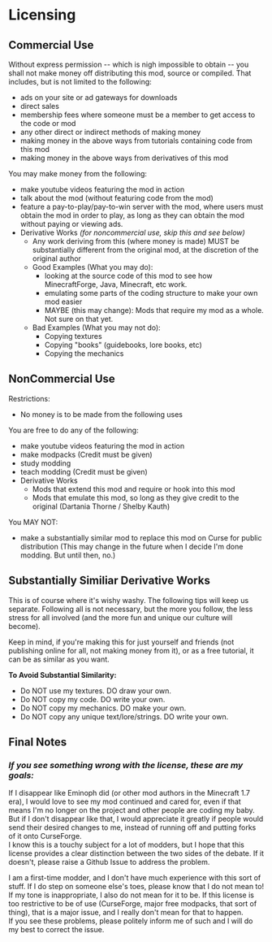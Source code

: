 # Licensing

## Commercial Use

Without express permission -- which is nigh impossible to obtain -- you shall not make money off distributing this mod, source or compiled.
That includes, but is not limited to the following:

- ads on your site or ad gateways for downloads
- direct sales
- membership fees where someone must be a member to get access to the code or mod
- any other direct or indirect methods of making money
- making money in the above ways from tutorials containing code from this mod
- making money in the above ways from derivatives of this mod

You may make money from the following:

- make youtube videos featuring the mod in action
- talk about the mod (without featuring code from the mod)
- feature a pay-to-play/pay-to-win server with the mod,
 where users must obtain the mod in order to play, as long as they can obtain the mod without paying or viewing ads.
- Derivative Works _(for noncommercial use, skip this and see below)_
  - Any work deriving from this (where money is made) MUST be substantially different from the original mod, at the discretion of the original author
  - Good Examples (What you may do):
    - looking at the source code of this mod to see how MinecraftForge, Java, Minecraft, etc work.
    - emulating some parts of the coding structure to make your own mod easier
    - MAYBE (this may change): Mods that require my mod as a whole.  Not sure on that yet.
  - Bad Examples (What you may not do):
    - Copying textures
    - Copying "books" (guidebooks, lore books, etc)
    - Copying the mechanics

## NonCommercial Use

Restrictions:

- No money is to be made from the following uses

You are free to do any of the following:

- make youtube videos featuring the mod in action
- make modpacks (Credit must be given)
- study modding
- teach modding (Credit must be given)
- Derivative Works
  - Mods that extend this mod and require or hook into this mod
  - Mods that emulate this mod, so long as they give credit to the original (Dartania Thorne / Shelby Kauth)
  
You MAY NOT:

- make a substantially similar mod to replace this mod on Curse for public distribution (This may change in the future when I decide I'm done modding.  But until then, no.)

## Substantially Similiar Derivative Works

This is of course where it's wishy washy.  The following tips will keep us separate.  Following all is not necessary, but the more you follow, the less stress for all involved (and the more fun and unique our culture will become).  

Keep in mind, if you're making this for just yourself and friends (not publishing online for all, not making money from it), or as a free tutorial, it can be as similar as you want.

**To Avoid Substantial Similarity:**

- Do NOT use my textures.  DO draw your own.
- Do NOT copy my code.  DO write your own.
- Do NOT copy my mechanics.  DO make your own.
- Do NOT copy any unique text/lore/strings.  DO write your own.

## Final Notes

### _If you see something wrong with the license, these are my goals:_

If I disappear like Eminoph did (or other mod authors in the Minecraft 1.7 era), I would love to see my mod continued and cared for, even if that means I'm no longer on the project and other people are coding my baby.  But if I don't disappear like that, I would appreciate it greatly if people would send their desired changes to me, instead of running off and putting forks of it onto CurseForge.  
I know this is a touchy subject for a lot of modders, but I hope that this license provides a clear distinction between the two sides of the debate.  If it doesn't, please raise a Github Issue to address the problem.

I am a first-time modder, and I don't have much experience with this sort of stuff.  If I do step on someone else's toes, please know that I do not mean to!  If my tone is inappropriate, I also do not mean for it to be.  If this license is too restrictive to be of use (CurseForge, major free modpacks, that sort of thing), that is a major issue, and I really don't mean for that to happen.  
If you see these problems, please politely inform me of such and I will do my best to correct the issue.